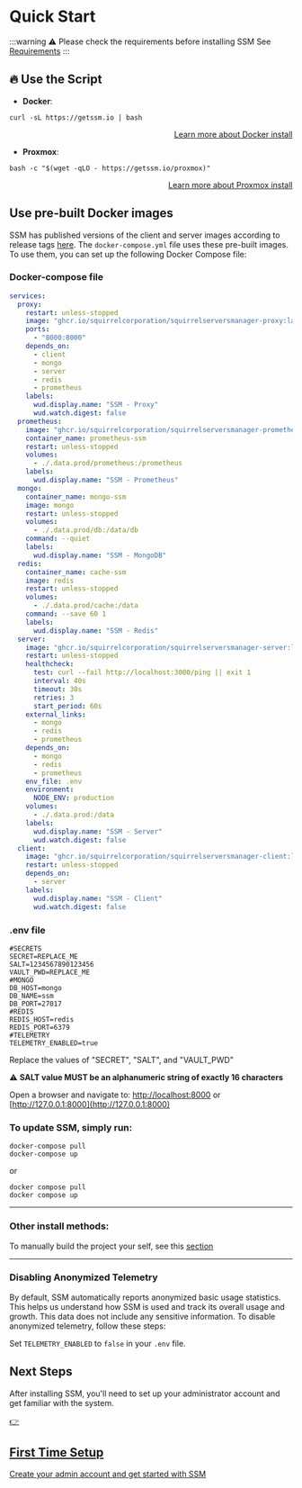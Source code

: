 # Quick Start

:::warning ⚠️ Please check the requirements before installing SSM
See [Requirements](/docs/requirements)
:::

## 🔥 Use the Script

- **Docker**:
```shell
curl -sL https://getssm.io | bash 
```
<p style="text-align: right;"><a href="/docs/install/docker">Learn more about Docker install</a></p>

- **Proxmox**:
```shell
bash -c "$(wget -qLO - https://getssm.io/proxmox)"
```
<p style="text-align: right;"><a href="/docs/install/proxmox">Learn more about Proxmox install</a></p>

## Use pre-built Docker images

SSM has published versions of the client and server images according to release tags [here](https://github.com/orgs/SquirrelCorporation/packages?repo_name=SquirrelServersManager).
The `docker-compose.yml` file uses these pre-built images. To use them, you can set up the following Docker Compose file:

### Docker-compose file
```yaml
services:
  proxy:
    restart: unless-stopped
    image: "ghcr.io/squirrelcorporation/squirrelserversmanager-proxy:latest"
    ports:
      - "8000:8000"
    depends_on:
      - client
      - mongo
      - server
      - redis
      - prometheus
    labels:
      wud.display.name: "SSM - Proxy"
      wud.watch.digest: false
  prometheus:
    image: "ghcr.io/squirrelcorporation/squirrelserversmanager-prometheus:latest"
    container_name: prometheus-ssm
    restart: unless-stopped
    volumes:
      - ./.data.prod/prometheus:/prometheus
    labels:
      wud.display.name: "SSM - Prometheus"
  mongo:
    container_name: mongo-ssm
    image: mongo
    restart: unless-stopped
    volumes:
      - ./.data.prod/db:/data/db
    command: --quiet
    labels:
      wud.display.name: "SSM - MongoDB"
  redis:
    container_name: cache-ssm
    image: redis
    restart: unless-stopped
    volumes:
      - ./.data.prod/cache:/data
    command: --save 60 1
    labels:
      wud.display.name: "SSM - Redis"
  server:
    image: "ghcr.io/squirrelcorporation/squirrelserversmanager-server:latest"
    restart: unless-stopped
    healthcheck:
      test: curl --fail http://localhost:3000/ping || exit 1
      interval: 40s
      timeout: 30s
      retries: 3
      start_period: 60s
    external_links:
      - mongo
      - redis
      - prometheus
    depends_on:
      - mongo
      - redis
      - prometheus
    env_file: .env
    environment:
      NODE_ENV: production
    volumes:
      - ./.data.prod:/data
    labels:
      wud.display.name: "SSM - Server"
      wud.watch.digest: false
  client:
    image: "ghcr.io/squirrelcorporation/squirrelserversmanager-client:latest"
    restart: unless-stopped
    depends_on:
      - server
    labels:
      wud.display.name: "SSM - Client"
      wud.watch.digest: false
```

### .env file
```
#SECRETS
SECRET=REPLACE_ME
SALT=1234567890123456
VAULT_PWD=REPLACE_ME
#MONGO
DB_HOST=mongo
DB_NAME=ssm
DB_PORT=27017
#REDIS
REDIS_HOST=redis
REDIS_PORT=6379
#TELEMETRY
TELEMETRY_ENABLED=true
```
Replace the values of "SECRET", "SALT", and "VAULT_PWD"

⚠ **SALT value MUST be an alphanumeric string of exactly 16 characters**

Open a browser and navigate to:
[http://localhost:8000](http://localhost:8000) or [http://127.0.0.1:8000](http://127.0.0.1:8000)

### To update SSM, simply run:
```shell
docker-compose pull
docker-compose up
```
or
```shell
docker compose pull
docker compose up
```

---

### Other install methods:
To manually build the project your self, see this [section](/docs/technical-guide/manual-install-ssm)

---
### Disabling Anonymized Telemetry

By default, SSM automatically reports anonymized basic usage statistics. This helps us understand how SSM is used and track its overall usage and growth. This data does not include any sensitive information. To disable anonymized telemetry, follow these steps:

Set `TELEMETRY_ENABLED` to `false` in your `.env` file.

## Next Steps

After installing SSM, you'll need to set up your administrator account and get familiar with the system.

<a href="/docs/getting-started/first-steps" class="next-step-card">
  <div class="next-step-icon">👉</div>
  <h2>First Time Setup</h2>
  <div class="next-step-separator"></div>
  <p>Create your admin account and get started with SSM</p>
</a>
